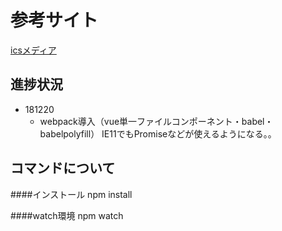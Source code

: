 # 参考サイト

[icsメディア](https://ics.media/entry/16028)


## 進捗状況

- 181220
  - webpack導入（vue単一ファイルコンポーネント・babel・babelpolyfill）
IE11でもPromiseなどが使えるようになる。。



## コマンドについて
####インストール
npm install


####watch環境
npm watch
